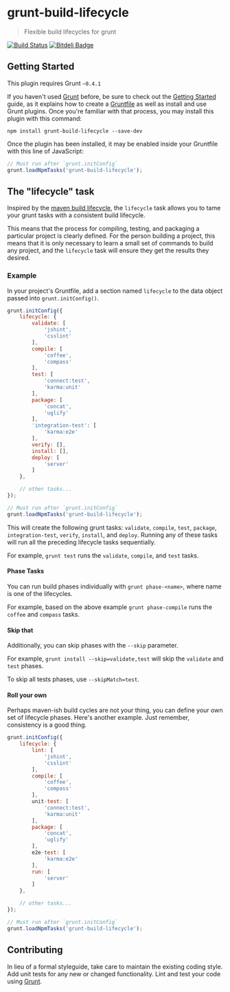 # grunt-build-lifecycle

> Flexible build lifecycles for grunt

[![Build Status](https://travis-ci.org/wmluke/grunt-build-lifecycle.png)](https://travis-ci.org/wmluke/grunt-build-lifecycle)
[![Bitdeli Badge](https://d2weczhvl823v0.cloudfront.net/wmluke/grunt-build-lifecycle/trend.png)](https://bitdeli.com/free "Bitdeli Badge")

## Getting Started
This plugin requires Grunt `~0.4.1`

If you haven't used [Grunt](http://gruntjs.com/) before, be sure to check out the [Getting Started](http://gruntjs.com/getting-started) guide, as it explains how to create a [Gruntfile](http://gruntjs.com/sample-gruntfile) as well as install and use Grunt plugins. Once you're familiar with that process, you may install this plugin with this command:

```shell
npm install grunt-build-lifecycle --save-dev
```

Once the plugin has been installed, it may be enabled inside your Gruntfile with this line of JavaScript:

```js
// Must run after `grunt.initConfig`
grunt.loadNpmTasks('grunt-build-lifecycle');
```

## The "lifecycle" task

Inspired by the [maven build lifecycle](http://maven.apache.org/guides/introduction/introduction-to-the-lifecycle.html), the `lifecycle` task allows you to tame your grunt tasks with a consistent build lifecycle.

This means that the process for compiling, testing, and packaging a particular project is clearly defined.  For the person building a project, this means that it is only necessary to learn a small set of commands to build any project, and the `lifecycle` task will ensure they get the results they desired.

### Example
In your project's Gruntfile, add a section named `lifecycle` to the data object passed into `grunt.initConfig()`.

```js
grunt.initConfig({
    lifecycle: {
        validate: [
            'jshint',
            'csslint'
        ],
        compile: [
            'coffee',
            'compass'
        ],
        test: [
            'connect:test',
            'karma:unit'
        ],
        package: [
            'concat',
            'uglify'
        ],
        'integration-test': [
            'karma:e2e'
        ],
        verify: [],
        install: [],
        deploy: [
            'server'
        ]
    },

    // other tasks...
});

// Must run after `grunt.initConfig`
grunt.loadNpmTasks('grunt-build-lifecycle');
```

This will create the following grunt tasks: `validate`, `compile`, `test`, `package`, `integration-test`, `verify`, `install`, and `deploy`.  Running any of these tasks will run all the preceding lifecycle tasks sequentially.

For example, `grunt test` runs the `validate`, `compile`, and `test` tasks.

#### Phase Tasks

You can run build phases individually with `grunt phase-<name>`, where name is one of the lifecycles.

For example, based on the above example `grunt phase-compile` runs the `coffee` and `compass` tasks.

#### Skip that

Additionally, you can skip phases with the `--skip` parameter.

For example, `grunt install --skip=validate,test` will skip the `validate` and `test` phases.

To skip all tests phases, use `--skipMatch=test`.

#### Roll your own

Perhaps maven-ish build cycles are not your thing, you can define your own set of lifecycle phases.  Here's another example.  Just remember, consistency is a good thing.

```js
grunt.initConfig({
    lifecycle: {
        lint: [
            'jshint',
            'csslint'
        ],
        compile: [
            'coffee',
            'compass'
        ],
        unit-test: [
            'connect:test',
            'karma:unit'
        ],
        package: [
            'concat',
            'uglify'
        ],
        e2e-test: [
            'karma:e2e'
        ],
        run: [
            'server'
        ]
    },

    // other tasks...
});

// Must run after `grunt.initConfig`
grunt.loadNpmTasks('grunt-build-lifecycle');
```

## Contributing
In lieu of a formal styleguide, take care to maintain the existing coding style. Add unit tests for any new or changed functionality. Lint and test your code using [Grunt](http://gruntjs.com/).
